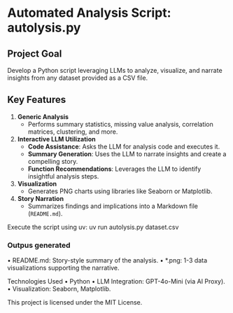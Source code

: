# Automated Analysis Script: autolysis.py

## Project Goal  
Develop a Python script leveraging LLMs to analyze, visualize, and narrate insights from any dataset provided as a CSV file. 

## Key Features  
1. **Generic Analysis**  
   - Performs summary statistics, missing value analysis, correlation matrices, clustering, and more.
2. **Interactive LLM Utilization**  
   - **Code Assistance**: Asks the LLM for analysis code and executes it.  
   - **Summary Generation**: Uses the LLM to narrate insights and create a compelling story.  
   - **Function Recommendations**: Leverages the LLM to identify insightful analysis steps.  
3. **Visualization**  
   - Generates PNG charts using libraries like Seaborn or Matplotlib.  
4. **Story Narration**  
   - Summarizes findings and implications into a Markdown file (`README.md`).  

Execute the script using uv:
uv run autolysis.py dataset.csv

### Outpus generated
•	README.md: Story-style summary of the analysis.
•	*.png: 1-3 data visualizations supporting the narrative.

Technologies Used
	•	Python
	•	LLM Integration: GPT-4o-Mini (via AI Proxy).
	•	Visualization: Seaborn, Matplotlib.

This project is licensed under the MIT License.
